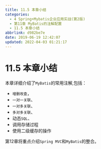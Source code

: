 ```yaml
---
title: 11.5 本章小结
categories: 
  - 4 Spring+Mybatis企业应用实战(第2版)
  - 第11章 MyBatis的注解配置
  - 11.5 本章小结
abbrlink: d982be7e
date: 2019-06-19 12:42:07
updated: 2022-04-03 01:21:17
---
```

# 11.5 本章小结 #
本章详细介绍了`MyBatis`的常用注解,包括：
- `增删改查`，
- `一对一关联`、
- `一对多关联`、
- `多对多关联`、
- 动态`SQL`、
- 调用存储过程
- 使用二级缓存的操作

第12章将重点介绍`Spring MVC`和`MyBatis`的整合。

